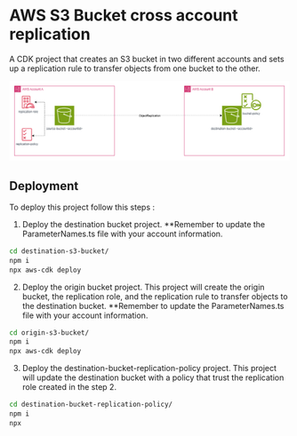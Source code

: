 # AWS S3 Bucket cross account replication

A CDK project that creates an S3 bucket in two different accounts and sets up a replication rule to transfer objects from one bucket to the other.

![Architecture](/architecture.png "AWS Architecture")

## Deployment

To deploy this project follow this steps :

1. Deploy the destination bucket project.
   \*\*Remember to update the ParameterNames.ts file with your account information.

```bash
cd destination-s3-bucket/
npm i
npx aws-cdk deploy
```

2. Deploy the origin bucket project. This project will create the origin bucket, the replication role, and the replication rule to transfer objects to the destination bucket.
   \*\*Remember to update the ParameterNames.ts file with your account information.

```bash
cd origin-s3-bucket/
npm i
npx aws-cdk deploy
```

3. Deploy the destination-bucket-replication-policy project. This project will update the destination bucket with a policy that trust the replication role created in the step 2.

```bash
cd destination-bucket-replication-policy/
npm i
npx
```
